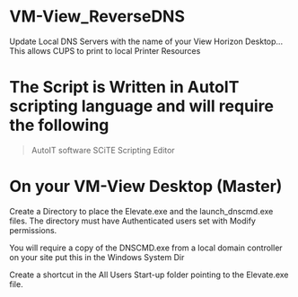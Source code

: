 # VM-View_ReverseDNS

Update Local DNS Servers with the name of your View Horizon Desktop... This allows CUPS to print to local Printer Resources

# The Script is Written in AutoIT scripting language and will require the following 

>AutoIT software
>SCiTE Scripting Editor

# On your VM-View Desktop (Master)

Create a Directory to place the Elevate.exe and the launch_dnscmd.exe files. The directory must have Authenticated users set with Modify permissions.

You will require a copy of the DNSCMD.exe from a local domain controller on your site put this in the Windows System Dir

Create a shortcut in the All Users Start-up folder pointing to the Elevate.exe file.
